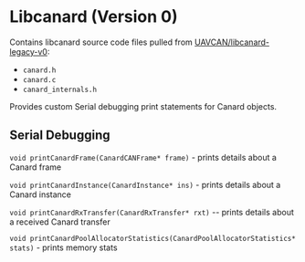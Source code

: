 # Libcanard (Version 0)

Contains libcanard source code files pulled from [UAVCAN/libcanard-legacy-v0](https://github.com/UAVCAN/libcanard/tree/legacy-v0):
* `canard.h`
* `canard.c`
* `canard_internals.h` 

Provides custom Serial debugging print statements for Canard objects.

## Serial Debugging

`void printCanardFrame(CanardCANFrame* frame)` - prints details about a Canard frame

`void printCanardInstance(CanardInstance* ins)` - prints details about a Canard instance

`void printCanardRxTransfer(CanardRxTransfer* rxt)` -- prints details about a received Canard transfer

`void printCanardPoolAllocatorStatistics(CanardPoolAllocatorStatistics* stats)` - prints memory stats
